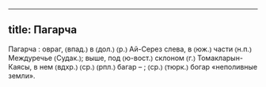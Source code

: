 
---
title: Пагарча
---
Пагарча
: овраг, ⦅впад.⦆ в ⦅дол.⦆ ⦅р.⦆ Ай-Серез слева, в ⦅юж.⦆ части ⦅н.п.⦆ Междуречье ⦅Судак.⦆; выше, под ⦅ю-вост.⦆ склоном ⦅г.⦆ Томакларын-Каясы, в нем ⦅вдхр.⦆ ⦅ср.⦆ ⦅рпл.⦆ багар – ; ⦅ср.⦆ ⦅тюрк.⦆ богар «неполивные земли».
